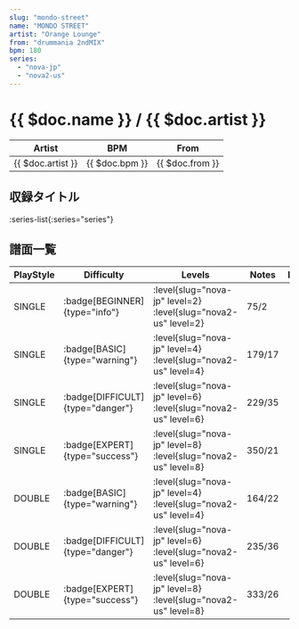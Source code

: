 ```yaml
---
slug: "mondo-street"
name: "MONDO STREET"
artist: "Orange Lounge"
from: "drummania 2ndMIX"
bpm: 180
series:
  - "nova-jp"
  - "nova2-us"
---
```


# {{ $doc.name }} / {{ $doc.artist }}

|Artist|BPM|From|
|------|---|----|
|{{ $doc.artist }}|{{ $doc.bpm }}|{{ $doc.from }}|

## 収録タイトル

:series-list{:series="series"}

## 譜面一覧

|PlayStyle|Difficulty|Levels|Notes|Movie|
|---------|----------|------|-----|-----|
|SINGLE| :badge[BEGINNER]{type="info"}|<div class="field is-grouped is-grouped-multiline"> :level{slug="nova-jp" level=2} :level{slug="nova2-us" level=2}</div>|75/2||
|SINGLE| :badge[BASIC]{type="warning"}|<div class="field is-grouped is-grouped-multiline"> :level{slug="nova-jp" level=4} :level{slug="nova2-us" level=4}</div>|179/17||
|SINGLE| :badge[DIFFICULT]{type="danger"}|<div class="field is-grouped is-grouped-multiline"> :level{slug="nova-jp" level=6} :level{slug="nova2-us" level=6}</div>|229/35||
|SINGLE| :badge[EXPERT]{type="success"}|<div class="field is-grouped is-grouped-multiline"> :level{slug="nova-jp" level=8} :level{slug="nova2-us" level=8}</div>|350/21||
|DOUBLE| :badge[BASIC]{type="warning"}|<div class="field is-grouped is-grouped-multiline"> :level{slug="nova-jp" level=4} :level{slug="nova2-us" level=4}</div>|164/22||
|DOUBLE| :badge[DIFFICULT]{type="danger"}|<div class="field is-grouped is-grouped-multiline"> :level{slug="nova-jp" level=6} :level{slug="nova2-us" level=6}</div>|235/36||
|DOUBLE| :badge[EXPERT]{type="success"}|<div class="field is-grouped is-grouped-multiline"> :level{slug="nova-jp" level=8} :level{slug="nova2-us" level=8}</div>|333/26||
